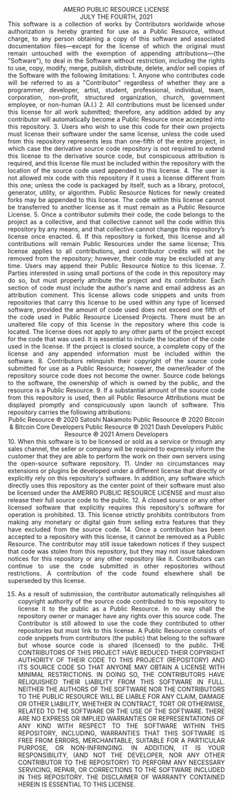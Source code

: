 <div align="center">AMERO PUBLIC RESOURCE LICENSE</div>
<div align="center">JULY THE FOURTH, 2021</div>

<div align="justify">
This software is a collection of works by Contributors worldwide whose authorization is hereby granted for use as a Public Resource, without charge, to any person obtaining a copy of this software and associated documentation files—except for the license of which the original must remain untouched with the exemption of appending attributions—(the "Software"), to deal in the Software without restriction, including the rights to use, copy, modify, merge, publish, distribute, delete, and/or sell copies of the Software with the following limitations:
1.	Anyone who contributes code will be referred to as a "Contributor" regardless of whether they are a programmer, developer, artist, student, professional, individual, team, corporation, non-profit, structured organization, church, government employee, or non-human (A.I.)
2.	All contributions must be licensed under this license for all work submitted; therefore, any addition added by any contributor will automatically become a Public Resource once accepted into this repository.
3.	Users who wish to use this code for their own projects must license their software under the same license, unless the code used from this repository represents less than one-fifth of the entire project, in which case the derivative source code repository is not required to extend this license to the derivative source code, but conspicuous attribution is required, and this license file must be included within the repository with the location of the source code used appended to this license. 
4.	The user is not allowed mix code with this repository if it uses a license different from this one; unless the code is packaged by itself, such as a library, protocol, generator, utility, or algorithm. Public Resource Notices for newly created forks may be appended to this license. The code within this license cannot be transferred to another license as it must remain as a Public Resource License. 
5.	Once a contributor submits their code, the code belongs to the project as a collective, and that collective cannot sell the code within this repository by any means, and that collective cannot change this repository’s license once enacted.
6.	If this repository is forked, this license and all contributions will remain Public Resources under the same license; This license applies to all contributions, and contributor credits will not be removed from the repository; however, their code may be excluded at any time. Users may append their Public Resource Notice to this license.
7.	Parties interested in using small portions of the code in this repository may do so, but must properly attribute the project and its contributor. Each section of code must include the author's name and email address as an attribution comment. This license allows code snippets and units from repositories that carry this license to be used within any type of licensed software, provided the amount of code used does not exceed one fifth of the code used in Public Resource Licensed Projects. There must be an unaltered file copy of this license in the repository where this code is located. The license does not apply to any other parts of the project except for the code that was used. It is essential to include the location of the code used in the license. If the project is closed source, a complete copy of the license and any appended information must be included within the software.
8.	Contributors relinquish their copyright of the source code submitted for use as a Public Resource; however, the owner/leader of the repository source code does not become the owner. Source code belongs to the software, the ownership of which is owned by the public, and the resource is a Public Resource.
9.	If a substantial amount of the source code from this repository is used, then all Public Resource Attributions must be displayed promptly and conspicuously upon launch of software. This repository carries the following attributions:</div>

<div align="center">
Public Resource ℗ 2020 Satoshi Nakamoto
Public Resource ℗ 2020 Bitcoin & Bitcoin Core Developers
Public Resource ℗ 2021 Dash Developers
Public Resource ℗ 2021 Amero Developers</div>
  
<div align="justify">
10.	When this software is to be licensed or sold as a service or through any sales channel, the seller or company will be required to expressly inform the customer that they are able to perform the work on their own servers using the open-source software repository.
11.	Under no circumstances may extensions or plugins be developed under a different license that directly or explicitly rely on this repository's software. In addition, any software which directly uses this repository as the center point of their software must also be licensed under the AMERRO PUBLIC RESOURCE LICENSE and must also release their full source code to the public.
12.	A closed source or any other licensed software that explicitly requires this repository's software for operation is prohibited.
13.	This license strictly prohibits contributors from making any monetary or digital gain from selling extra features that they have excluded from the source code.
14.	Once a contribution has been accepted to a repository with this license, it cannot be removed as a Public Resource. The contributor may still issue takedown notices if they suspect that code was stolen from this repository, but they may not issue takedown notices for this repository or any other repository like it. Contributors can continue to use the code submitted in other repositories without restrictions. A contribution of the code found elsewhere shall be superseded by this license.

15.	As a result of submission, the contributor automatically relinquishes all copyright authority of the source code contributed to this repository to license it to the public as a Public Resource. In no way shall the repository owner or manager have any rights over this source code. The Contributor is still allowed to use the code they contributed to other repositories but must link to this license. A Public Resource consists of code snippets from contributors (the public) that belong to the software but whose source code is shared (licensed) to the public.
THE CONTRIBUTORS OF THIS PROJECT HAVE REDUCED THEIR COPYRIGHT AUTHORITY OF THEIR CODE TO THIS PROJECT (REPOSITORY) AND ITS SOURCE CODE SO THAT ANYONE MAY OBTAIN A LICENSE WITH MINIMAL RESTRICTIONS. IN DOING SO, THE CONTRIBUTORS HAVE RELIQUISHED THEIR LIABILITY FROM THIS SOFTWARE IN FULL. NEITHER THE AUTHORS OF THE SOFTWARE NOR THE CONTRIBUTORS TO THE PUBLIC RESOURCE WILL BE LIABLE FOR ANY CLAIM, DAMAGE OR OTHER LIABILITY, WHETHER IN CONTRACT, TORT OR OTHERWISE, RELATED TO THE SOFTWARE OR THE USE OF THE SOFTWARE. THERE ARE NO EXPRESS OR IMPLIED WARRANTIES OR REPRESENTATIONS OF ANY KIND WITH RESPECT TO THE SOFTWARE WITHIN THIS REPOSITORY, INCLUDING, WARRANTIES THAT THIS SOFTWARE IS FREE FROM ERRORS, MERCHANTABLE, SUITABLE FOR A PARTICULAR PURPOSE, OR NON-INFRINGING. IN ADDITION, IT IS YOUR RESPONSIBILITY, (AND NOT THE DEVELOPER, NOR ANY OTHER CONTRIBUTOR TO THE REPOSITORY) TO PERFORM ANY NECESSARY SERVICING, REPAIR, OR CORRECTIONS TO THE SOFTWARE INCLUDED IN THIS REPOSITORY. THE DISCLAIMER OF WARRANTY CONTAINED HEREIN IS ESSENTIAL TO THIS LICENSE.
</div>
